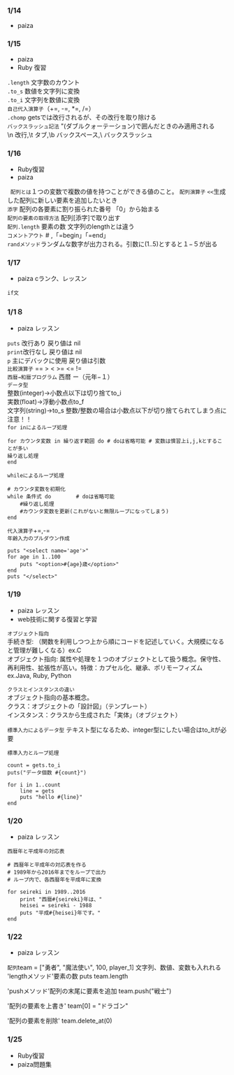 ### 1/14
- paiza

### 1/15
- paiza
- Ruby 復習

`.length` 文字数のカウント  
`.to_s` 数値を文字列に変換  
`.to_i` 文字列を数値に変換  
`自己代入演算子`（+=, -=, *=, /=）  
`.chomp` getsでは改行されるが、その改行を取り除ける  
`バックスラッシュ記法` "(ダブルクォーテーション)で囲んだときのみ適用される  
\n 改行,\t タブ,\b バックスペース,\\ バックスラッシュ

### 1/16
- Ruby復習
- paiza

` 配列とは`１つの変数で複数の値を持つことができる値のこと。
`配列演算子` `<<`生成した配列に新しい要素を追加したいとき  
`添字` 配列の各要素に割り振られた番号 「0」から始まる  
`配列の要素の取得方法` 配列[添字]で取り出す  
`配列.length` 要素の数 文字列のlengthとは違う  
`コメントアウト` # ,「=begin」「=end」  
`randメソッド`ランダムな数字が出力される。引数に(1..5)とすると１−５が出る


### 1/17
- paiza cランク、レッスン

`if文`

### 1/1８
- paiza レッスン

`puts` 改行あり 戻り値は nil  
`print`改行なし 戻り値は nil  
`p` 主にデバックに使用 戻り値は引数  
`比較演算子` == > < >= <= !=  
`西暦→和暦プログラム` 西暦 ー（元年−１）  
`データ型`  
整数(integer)→小数点以下は切り捨てto_i  
実数(float)→浮動小数点to_f  
文字列(string)→to_s
整数/整数の場合は小数点以下が切り捨てられてしまう点に注意！！  
`for inによるループ処理`  
```
for カウンタ変数 in 繰り返す範囲 do # doは省略可能 # 変数は慣習上i,j,kとすることが多い  
繰り返し処理  
end
```
`whileによるループ処理`
```
# カウンタ変数を初期化
while 条件式 do		# doは省略可能
    #繰り返し処理
    #カウンタ変数を更新(これがないと無限ループになってしまう)
end
```
`代入演算子`+=,-=  
`年齢入力のプルダウン作成`
```
puts "<select name='age'>"
for age in 1..100
    puts "<option>#{age}歳</option>"
end
puts "</select>"
```

### 1/19
- paiza レッスン
- web技術に関する復習と学習

`オブジェクト指向`  
手続き型:
（関数を利用しつつ上から順にコードを記述していく。大規模になると管理が難しくなる）ex.C  
オブジェクト指向:
属性や処理を１つのオブジェクトとして扱う概念。保守性、再利用性、拡張性が高い。特徴：カプセル化、継承、ポリモーフィズム
ex.Java, Ruby, Python

`クラスとインスタンスの違い`  
オブジェクト指向の基本概念。  
クラス：オブジェクトの「設計図」（テンプレート）  
インスタンス：クラスから生成された「実体」（オブジェクト）

`標準入力によるデータ型` テキスト型になるため、integer型にしたい場合はto_itが必要

`標準入力とループ処理`
```
count = gets.to_i
puts("データ個数 #{count}")

for i in 1..count
    line = gets
    puts "hello #{line}"
end
```

### 1/20
- paiza レッスン

`西暦年と平成年の対応表`
```
# 西暦年と平成年の対応表を作る
# 1989年から2016年までをループで出力
# ループ内で、各西暦年を平成年に変換

for seireki in 1989..2016
    print "西暦#{seireki}年は、"
    heisei = seireki - 1988
    puts "平成#{heisei}年です。"
end
```



### 1/22
- paiza レッスン

`配列`team = ["勇者", "魔法使い", 100, player_1] 文字列、数値、変数も入れれる
'lengthメソッド'要素の数
puts team.length

'pushメソッド'配列の末尾に要素を追加
team.push("戦士")

'配列の要素を上書き'
team[0] = "ドラゴン"

'配列の要素を削除'
team.delete_at(0)

### 1/25
- Ruby復習
- paiza問題集